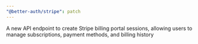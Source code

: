 ```yaml
---
"@better-auth/stripe": patch
---
```


A new API endpoint to create Stripe billing portal sessions, allowing users to manage subscriptions, payment methods, and billing history
